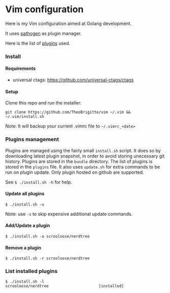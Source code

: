 # Vim configuration

Here is my Vim configuration aimed at Golang development.

It uses [pathogen][1] as plugin manager.

Here is the list of [plugins](plugins) used.

### Install

#### Requirements

* universal ctags: https://github.com/universal-ctags/ctags

#### Setup

Clone this repo and run the installer:

`git clone https://github.com/TheoBrigitte/vim ~/.vim && ~/.vim/install.sh`

Note: It will backup your current .vimrc file to `~/.vimrc_<date>`

### Plugins management

Plugins are managed using the fairly small `install.sh` script.
It does so by downloading latest plugin snapshot, in order to avoid storing
unecessary git history.
Plugins are stored in the `bundle` directory.
The list of plugins is stored in the `plugins` file.
It also uses `update.sh` for extra commands to be run on plugin update.
Only plugin hosted on github are supported.

See `$ ./install.sh -h` for help.

#### Update all plugins

`$ ./install.sh -u`

Note: use `-s` to skip expensive additional update commands.

#### Add/Update a plugin

`$ ./install.sh -a scrooloose/nerdtree`

#### Remove a plugin

`$ ./install.sh -r scrooloose/nerdtree`

### List installed plugins

```
$ ./install.sh -l
scrooloose/nerdtree                      [installed]
```


[1]: https://github.com/tpope/vim-pathogen
